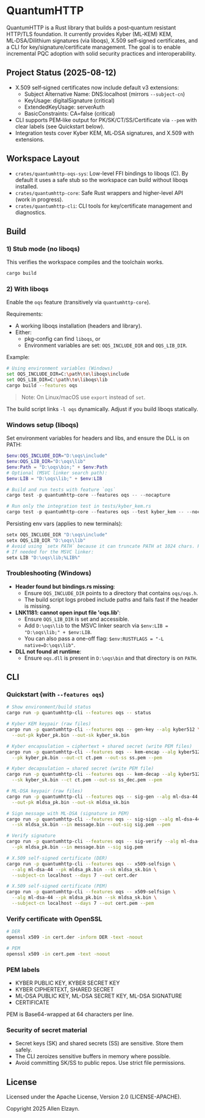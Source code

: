 # QuantumHTTP

QuantumHTTP is a Rust library that builds a post‑quantum resistant HTTP/TLS foundation. It currently provides Kyber (ML‑KEM) KEM, ML‑DSA/Dilithium signatures (via liboqs), X.509 self‑signed certificates, and a CLI for key/signature/certificate management. The goal is to enable incremental PQC adoption with solid security practices and interoperability.


## Project Status (2025-08-12)

- X.509 self‑signed certificates now include default v3 extensions:
  - Subject Alternative Name: DNS:localhost (mirrors `--subject-cn`)
  - KeyUsage: digitalSignature (critical)
  - ExtendedKeyUsage: serverAuth
  - BasicConstraints: CA=false (critical)
- CLI supports PEM‑like output for PK/SK/CT/SS/Certificate via `--pem` with clear labels (see Quickstart below).
- Integration tests cover Kyber KEM, ML‑DSA signatures, and X.509 with extensions.


## Workspace Layout
- `crates/quantumhttp-oqs-sys`: Low-level FFI bindings to liboqs (C). By default it uses a safe stub so the workspace can build without liboqs installed.
- `crates/quantumhttp-core`: Safe Rust wrappers and higher-level API (work in progress).
- `crates/quantumhttp-cli`: CLI tools for key/certificate management and diagnostics.

## Build

### 1) Stub mode (no liboqs)
This verifies the workspace compiles and the toolchain works.

```bash
cargo build
```

### 2) With liboqs
Enable the `oqs` feature (transitively via `quantumhttp-core`).

Requirements:
- A working liboqs installation (headers and library).
- Either:
  - pkg-config can find `liboqs`, or
  - Environment variables are set: `OQS_INCLUDE_DIR` and `OQS_LIB_DIR`.

Example:

```bash
# Using environment variables (Windows)
set OQS_INCLUDE_DIR=C:\path\to\liboqs\include
set OQS_LIB_DIR=C:\path\to\liboqs\lib
cargo build --features oqs
```

> Note: On Linux/macOS use `export` instead of `set`.

The build script links `-l oqs` dynamically. Adjust if you build liboqs statically.

### Windows setup (liboqs)

Set environment variables for headers and libs, and ensure the DLL is on PATH:

```powershell
$env:OQS_INCLUDE_DIR="D:\oqs\include"
$env:OQS_LIB_DIR="D:\oqs\lib"
$env:Path = "D:\oqs\bin;" + $env:Path
# Optional (MSVC linker search path):
$env:LIB = "D:\oqs\lib;" + $env:LIB

# Build and run tests with feature `oqs`
cargo test -p quantumhttp-core --features oqs -- --nocapture

# Run only the integration test in tests/kyber_kem.rs
cargo test -p quantumhttp-core --features oqs --test kyber_kem -- --nocapture
```

Persisting env vars (applies to new terminals):

```powershell
setx OQS_INCLUDE_DIR "D:\oqs\include"
setx OQS_LIB_DIR "D:\oqs\lib"
# Avoid using `setx PATH` because it can truncate PATH at 1024 chars. Prefer the System Environment UI.
# If needed for the MSVC linker:
setx LIB "D:\oqs\lib;%LIB%"
```

### Troubleshooting (Windows)

- __Header found but bindings.rs missing__:
  - Ensure `OQS_INCLUDE_DIR` points to a directory that contains `oqs/oqs.h`.
  - The build script logs probed include paths and fails fast if the header is missing.
- __LNK1181: cannot open input file 'oqs.lib'__:
  - Ensure `OQS_LIB_DIR` is set and accessible.
  - Add `D:\oqs\lib` to the MSVC linker search via `$env:LIB = "D:\oqs\lib;" + $env:LIB`.
  - You can also pass a one-off flag: `$env:RUSTFLAGS = "-L native=D:\oqs\lib"`.
- __DLL not found at runtime__:
  - Ensure `oqs.dll` is present in `D:\oqs\bin` and that directory is on `PATH`.

## CLI

### Quickstart (with `--features oqs`)

```bash
# Show environment/build status
cargo run -p quantumhttp-cli --features oqs -- status

# Kyber KEM keypair (raw files)
cargo run -p quantumhttp-cli --features oqs -- gen-key --alg kyber512 \
  --out-pk kyber_pk.bin --out-sk kyber_sk.bin

# Kyber encapsulation → ciphertext + shared secret (write PEM files)
cargo run -p quantumhttp-cli --features oqs -- kem-encap --alg kyber512 \
  --pk kyber_pk.bin --out-ct ct.pem --out-ss ss.pem --pem

# Kyber decapsulation → shared secret (write PEM file)
cargo run -p quantumhttp-cli --features oqs -- kem-decap --alg kyber512 \
  --sk kyber_sk.bin --ct ct.pem --out-ss ss_dec.pem --pem

# ML-DSA keypair (raw files)
cargo run -p quantumhttp-cli --features oqs -- sig-gen --alg ml-dsa-44 \
  --out-pk mldsa_pk.bin --out-sk mldsa_sk.bin

# Sign message with ML-DSA (signature in PEM)
cargo run -p quantumhttp-cli --features oqs -- sig-sign --alg ml-dsa-44 \
  --sk mldsa_sk.bin --in message.bin --out-sig sig.pem --pem

# Verify signature
cargo run -p quantumhttp-cli --features oqs -- sig-verify --alg ml-dsa-44 \
  --pk mldsa_pk.bin --in message.bin --sig sig.pem

# X.509 self-signed certificate (DER)
cargo run -p quantumhttp-cli --features oqs -- x509-selfsign \
  --alg ml-dsa-44 --pk mldsa_pk.bin --sk mldsa_sk.bin \
  --subject-cn localhost --days 7 --out cert.der

# X.509 self-signed certificate (PEM)
cargo run -p quantumhttp-cli --features oqs -- x509-selfsign \
  --alg ml-dsa-44 --pk mldsa_pk.bin --sk mldsa_sk.bin \
  --subject-cn localhost --days 7 --out cert.pem --pem
```

### Verify certificate with OpenSSL

```bash
# DER
openssl x509 -in cert.der -inform DER -text -noout

# PEM
openssl x509 -in cert.pem -text -noout
```

### PEM labels

- KYBER PUBLIC KEY, KYBER SECRET KEY
- KYBER CIPHERTEXT, SHARED SECRET
- ML-DSA PUBLIC KEY, ML-DSA SECRET KEY, ML-DSA SIGNATURE
- CERTIFICATE

PEM is Base64-wrapped at 64 characters per line.

### Security of secret material

- Secret keys (SK) and shared secrets (SS) are sensitive. Store them safely.
- The CLI zeroizes sensitive buffers in memory where possible.
- Avoid committing SK/SS to public repos. Use strict file permissions.

## License
Licensed under the Apache License, Version 2.0 (LICENSE-APACHE).

Copyright 2025 Allen Elzayn.
